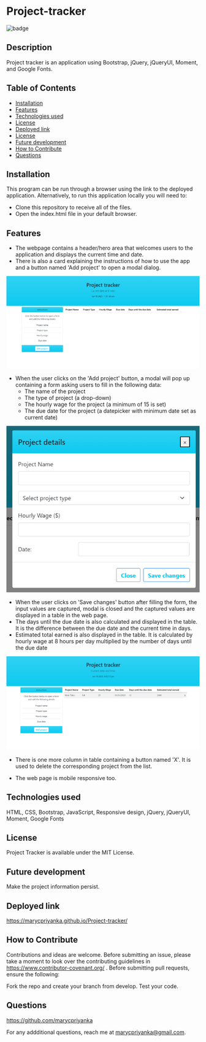 # Project-tracker
![badge](https://img.shields.io/badge/MIT-License-blue.svg)

## Description

Project tracker is an application using Bootstrap, jQuery, jQueryUI, Moment, and Google Fonts.

## Table of Contents 

- [Installation](#installation)
- [Features](#features)
- [Technologies used](#technologies-used)
- [License](#license)
- [Deployed link](#deployed-link)
- [License](#license)
- [Future development](#future-development)
- [How to Contribute](#how-to-contribute)
- [Questions](#questions)

## Installation

This program can be run through a browser using the link to the deployed application. Alternatively, to run this application locally you will need to:

- Clone this repository to receive all of the files.
- Open the index.html file in your default browser.

## Features

- The webpage contains a header/hero area that welcomes users to the application and displays the current time and date.
- There is also a card explaining the instructions of how to use the app and a button named 'Add project' to open a modal dialog.

![Homepage](https://github.com/marycpriyanka/Project-tracker/blob/main/assets/images/screenshots/Initial%20screen.png)

- When the user clicks on the 'Add project' button, a modal will pop up containing  a form asking users to fill in the following data:
   - The name of the project
   - The type of project (a drop-down)
   - The hourly wage for the project (a minimum of 15 is set)
   - The due date for the project (a datepicker with minimum date set as current date)
 
![Modal](https://github.com/marycpriyanka/Project-tracker/blob/main/assets/images/screenshots/AddProjectModal.png)
   
- When the user clicks on 'Save changes' button after filling the form, the input values are captured, modal is closed and the captured values are displayed in a table in the web page.
- The days until the due date is also calculated and displayed in the table. It is the difference between the due date and the current time in days.
- Estimated total earned is also displayed in the table. It is calculated by hourly wage at 8 hours per day multiplied by the number of days until the due date

![ProjectAdded](https://github.com/marycpriyanka/Project-tracker/blob/main/assets/images/screenshots/ProjectAdded.png)

- There is one more column in table containing a button named 'X'. It is used to delete the corresponding project from the list.

- The web page is mobile responsive too.

## Technologies used

HTML, CSS, Bootstrap, JavaScript, Responsive design, jQuery, jQueryUI, Moment, Google Fonts

## License

Project Tracker is available under the MIT License.

## Future development

Make the project information persist. 
 
## Deployed link

https://marycpriyanka.github.io/Project-tracker/

## How to Contribute

Contributions and ideas are welcome. Before submitting an issue, please take a moment to look over the contributing guidelines in https://www.contributor-covenant.org/ . Before submitting pull requests, ensure the following:

Fork the repo and create your branch from develop. Test your code. 

## Questions

https://github.com/marycpriyanka

For any addditional questions, reach me at marycpriyanka@gmail.com.

